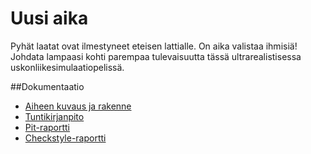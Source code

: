 # Uusi aika
Pyhät laatat ovat ilmestyneet eteisen lattialle. On aika valistaa ihmisiä!
Johdata lampaasi kohti parempaa tulevaisuutta tässä ultrarealistisessa uskonliikesimulaatiopelissä.

##Dokumentaatio
- [Aiheen kuvaus ja rakenne](dokumentaatio/aiheenKuvausJaRakenne.md)
- [Tuntikirjanpito](dokumentaatio/tuntikirjanpito.md)
- [Pit-raportti](https://htmlpreview.github.io/?https://github.com/iah1016/Uusi-aika/blob/master/dokumentaatio/pit-raportti/201610082339/index.html)
- [Checkstyle-raportti](https://htmlpreview.github.io/?https://github.com/iah1016/Uusi-aika/blob/master/dokumentaatio/checkstyle-raportti/checkstyle.html)
